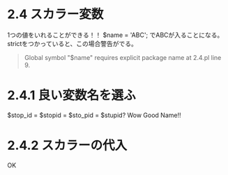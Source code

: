 # 2.4 スカラー変数
1つの値をいれることができる！！
$name = 'ABC';
でABCが入ることになる。strictをつかっていると、この場合警告がでる。
> Global symbol "$name" requires explicit package name at 2.4.pl line 9.


# 2.4.1 良い変数名を選ふ
$stop_id = $stopid = $sto_pid = $stupid?
Wow Good Name!!

# 2.4.2 スカラーの代入
OK


